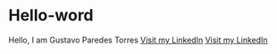 # Hello-word
Hello, I am Gustavo Paredes Torres
[Visit my LinkedIn](www.linkedin.com/in/gustavo-paredes-torres-8044b81a2)
<a href="https://www.linkedin.com/in/gustavo-paredes-torres-8044b81a2" target="_blank">Visit my LinkedIn</a>

